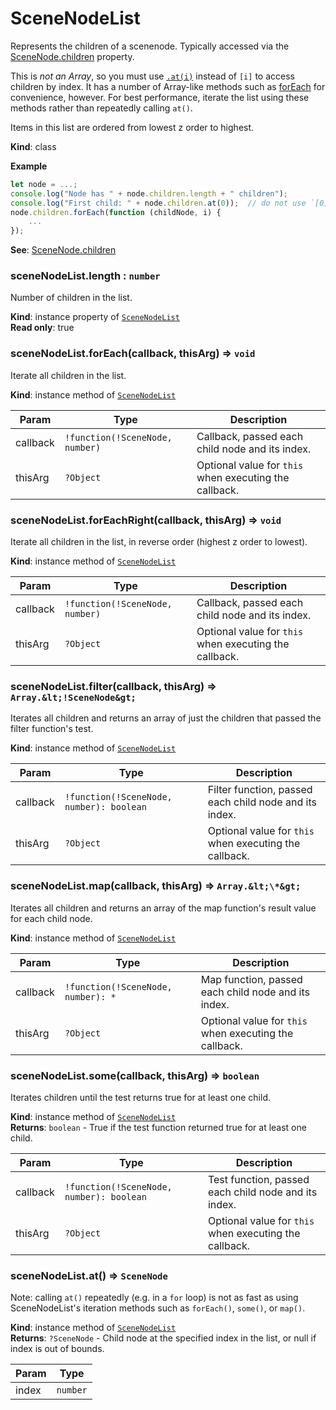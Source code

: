 # SceneNodeList

Represents the children of a scenenode. Typically accessed via the [SceneNode.children](/reference/scenegraph/#SceneNode-children) property.

This is _not an Array_, so you must use [`.at(i)`](#SceneNodeList-at) instead of `[i]` to access children by index. It has a
number of Array-like methods such as [forEach](#SceneNodeList-forEach) for convenience, however. For best performance, iterate
the list using these methods rather than repeatedly calling `at()`.

Items in this list are ordered from lowest z order to highest.

**Kind**: class

**Example**

```js
let node = ...;
console.log("Node has " + node.children.length + " children");
console.log("First child: " + node.children.at(0));  // do not use `[0]` - it will not work!
node.children.forEach(function (childNode, i) {
    ...
});
```

**See**: [SceneNode.children](/reference/scenegraph/#SceneNode-children)

### sceneNodeList.length : `number`

Number of children in the list.

**Kind**: instance property of [`SceneNodeList`](#SceneNodeList)  
**Read only**: true

### sceneNodeList.forEach(callback, thisArg) ⇒ `void`

Iterate all children in the list.

**Kind**: instance method of [`SceneNodeList`](#SceneNodeList)

| Param    | Type                            | Description                                            |
| -------- | ------------------------------- | ------------------------------------------------------ |
| callback | `!function(!SceneNode, number)` | Callback, passed each child node and its index.        |
| thisArg  | `?Object`                       | Optional value for `this` when executing the callback. |

### sceneNodeList.forEachRight(callback, thisArg) ⇒ `void`

Iterate all children in the list, in reverse order (highest z order to lowest).

**Kind**: instance method of [`SceneNodeList`](#SceneNodeList)

| Param    | Type                            | Description                                            |
| -------- | ------------------------------- | ------------------------------------------------------ |
| callback | `!function(!SceneNode, number)` | Callback, passed each child node and its index.        |
| thisArg  | `?Object`                       | Optional value for `this` when executing the callback. |

### sceneNodeList.filter(callback, thisArg) ⇒ `Array.&lt;!SceneNode&gt;`

Iterates all children and returns an array of just the children that passed the filter function's test.

**Kind**: instance method of [`SceneNodeList`](#SceneNodeList)

| Param    | Type                                     | Description                                            |
| -------- | ---------------------------------------- | ------------------------------------------------------ |
| callback | `!function(!SceneNode, number): boolean` | Filter function, passed each child node and its index. |
| thisArg  | `?Object`                                | Optional value for `this` when executing the callback. |

### sceneNodeList.map(callback, thisArg) ⇒ `Array.&lt;\*&gt;`

Iterates all children and returns an array of the map function's result value for each child node.

**Kind**: instance method of [`SceneNodeList`](#SceneNodeList)

| Param    | Type                               | Description                                            |
| -------- | ---------------------------------- | ------------------------------------------------------ |
| callback | `!function(!SceneNode, number): *` | Map function, passed each child node and its index.    |
| thisArg  | `?Object`                          | Optional value for `this` when executing the callback. |

### sceneNodeList.some(callback, thisArg) ⇒ `boolean`

Iterates children until the test returns true for at least one child.

**Kind**: instance method of [`SceneNodeList`](#SceneNodeList)  
**Returns**: `boolean` - True if the test function returned true for at least one child.

| Param    | Type                                     | Description                                            |
| -------- | ---------------------------------------- | ------------------------------------------------------ |
| callback | `!function(!SceneNode, number): boolean` | Test function, passed each child node and its index.   |
| thisArg  | `?Object`                                | Optional value for `this` when executing the callback. |

### sceneNodeList.at() ⇒ `SceneNode`

Note: calling `at()` repeatedly (e.g. in a `for` loop) is not as fast as using SceneNodeList's iteration methods such as `forEach()`,
`some()`, or `map()`.

**Kind**: instance method of [`SceneNodeList`](#SceneNodeList)  
**Returns**: `?SceneNode` - Child node at the specified index in the list, or null if index is out of bounds.

| Param | Type     |
| ----- | -------- |
| index | `number` |
